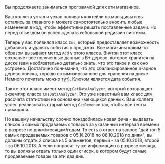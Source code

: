 Вы продолжаете заниматься программой для сети магазинов. 

Ваш коллега устал и уехал попивать коктейли на мальдивы и вы остались за главного и можете самостоятельно вносить любые изменения в код, чтобы эффективно решать поставленные задачи. Но перед отъездом он успел сделать небольшой редизайн системы.

Теперь у вас появился класс `Cms`, который предоставляет возможность добавлять и удалять события о продажах. Все магазины каким-то образом вызывают метод `Add` у этого класса. 
Внутри этот класс сохраняет все полученные данные в B+ дерево, которое хранится на диске (вам необязательно детально знать, что это такое и как оно устроено. Достаточно понимания, что это сбалансированное n-арное дерево поиска, хорошо оптимизированное для хранения на диске. Немного почитать можно [тут](https://ru.wikipedia.org/wiki/B%2B-%D0%B4%D0%B5%D1%80%D0%B5%D0%B2%D0%BE)). Ключом является дата события.

Также этот класс имеет метод `GetDataAnalyzer`, который возвращает экземпяр класса `CmsDataAnalyzer`. Это уже известный вам класс для рассчета статистики на основании имеющихся данных. Ваш коллега успел реализовать старый метод `GetRevenue` так, чтобы все тесты проходили. 

Но вашему начальству срочно понадобилась новая фича - выдавать список 5 самых продаваемых товаров за указанный интервал времени в разрезе по дням/месяцам/годам.
То есть в ответ на запрос "дай топ 5 самых продаваемых товаров с 05.10.2018 по 06.10.2018 по дням", вы должны отдать 2 списка из 5 элементов, первый - за 05.10.2018, второй - за 06.10.2018. А если попросят ту же информацию в разрезе месяца, то вы должны отдать только один список, в котором будут самые продаваемые товары за эти два дня. 